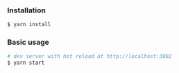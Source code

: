 
### Installation
``` bash
$ yarn install
```

### Basic usage
``` bash
# dev server with hot reload at http://localhost:3002
$ yarn start
```


